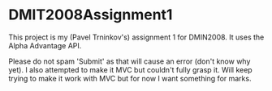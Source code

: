 # DMIT2008Assignment1

This project is my (Pavel Trninkov's) assignment 1 for DMIN2008. It uses the Alpha Advantage API.

Please do not spam 'Submit' as that will cause an error (don't know why yet). I also attempted to make it MVC but couldn't fully grasp it. Will keep trying to make it work with MVC but for now I want something for marks.